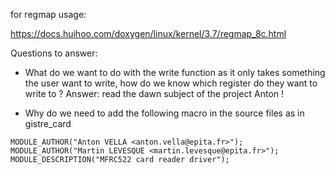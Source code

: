 for regmap usage:

https://docs.huihoo.com/doxygen/linux/kernel/3.7/regmap_8c.html

Questions to answer:

- What do we want to do with the write function as it only takes something the user want to write, how do we know which register do they want to write to ?
  Answer: read the dawn subject of the project Anton !

- Why do we need to add the following macro in the source files as in gistre_card
```
MODULE_AUTHOR("Anton VELLA <anton.vella@epita.fr>");
MODULE_AUTHOR("Martin LEVESQUE <martin.levesque@epita.fr>");
MODULE_DESCRIPTION("MFRC522 card reader driver");
```
